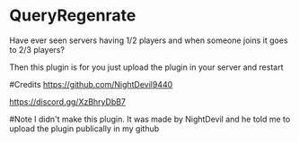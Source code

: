 # QueryRegenrate
Have ever seen servers having 1/2 players and when someone joins it goes to 2/3 players?

Then this plugin is for you just upload the plugin in your server and restart


#Credits
https://github.com/NightDevil9440

https://discord.gg/XzBhryDbB7


#Note
I didn't make this plugin. It was made by NightDevil and he told me to upload the plugin publically in my github
